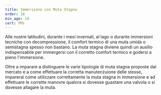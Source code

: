 ```yaml
---
title: Immersione con Muta Stagna
order: 18
min_age: 14
cert: PMs
---
```


Alle nostre latitudini, durante i mesi invernali, al lago o durante immersioni tecniche con decompressione, il comfort termico di una muta umida o semistagna spesso non bastano. La muta stagna diviene quindi un ausilio indispensabile per immergersi con il corretto comfort termico e godersi a pieno l'immersione.

Oltre a imparare a distinguere le varie tipologie di muta stagna proposte dal mercato e a come effettuare la corretta manutenzuione delle stesse, imparerai come utilizzare correttamente la muta stagna in immersione e ad effettuare le corrette manovre qualora si dovesse guastare una valvola o si dovesse allagare la muta.
